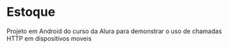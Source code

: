 # Estoque
Projeto em Android do curso da Alura para demonstrar o uso de chamadas HTTP em dispositivos moveis
